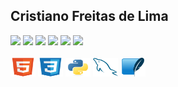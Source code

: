 ## Cristiano Freitas de Lima

<div> 
  <a href="https://www.linkedin.com/in/cristianofreitaslima" target="_blank"><img src="https://img.shields.io/badge/-LinkedIn-%230077B5?style=for-the-badge&logo=linkedin&logoColor=white" target="_blank"></a> 
  <a href="https://github.com/cristianofl" target="_blank"><img src="https://img.shields.io/badge/GitHub-100000?style=for-the-badge&logo=github&logoColor=white" target="_blank"></a>
  <a href="https://www.youtube.com/channel/UCgbSMqdtn6jWier3k8lbCtg" target="_blank"><img src="https://img.shields.io/badge/YouTube-FF0000?style=for-the-badge&logo=youtube&logoColor=white" target="_blank"></a>
  <!-- <a href = "mailto:cristianofreitaslimacfl@gmail.com"><img src="https://img.shields.io/badge/-Gmail-%23333?style=for-the-badge&logo=gmail&logoColor=white" target="_blank"></a> -->
  <a href="mailto:cristianofl7@hotmail.com"><img src="https://img.shields.io/badge/Outlook-0078D4?style=for-the-badge&logo=microsoft-outlook&logoColor=white" target="_blank"></a>
  <a href="https://www.dicastecnologia.com.br/"><img src="https://img.shields.io/badge/website-000000?style=for-the-badge&logo=About.me&logoColor=white" target="_blank"></a>
  <a href="https://www.facebook.com/cristianofreitaslima" target="_blank"><img src="https://img.shields.io/badge/Facebook-1877F2?style=for-the-badge&logo=facebook&logoColor=white" target="_blank"></a>
  
</div>

<div style="display: inline_block"><br>
  <img align="center" alt="HTML5" height="30" width="40" src="https://raw.githubusercontent.com/devicons/devicon/master/icons/html5/html5-original.svg">
  <img align="center" alt="CSS3" height="30" width="40" src="https://raw.githubusercontent.com/devicons/devicon/master/icons/css3/css3-original.svg">
  <img align="center" alt="Python3" height="30" width="40" src="https://raw.githubusercontent.com/devicons/devicon/master/icons/python/python-original.svg">
  <img align="center" alt="MySQL" height="30" width="40" src="https://raw.githubusercontent.com/devicons/devicon/master/icons/mysql/mysql-original.svg">
  <img align="center" alt="MySQL" height="30" width="40" src="https://raw.githubusercontent.com/devicons/devicon/master/icons/sqlite/sqlite-original.svg">
</div>

##

<!--
**cristianofl/cristianofl** is a ✨ _special_ ✨ repository because its `README.md` (this file) appears on your GitHub profile.

Here are some ideas to get you started:

- 🔭 I’m currently working on ...
- 🌱 I’m currently learning ...
- 👯 I’m looking to collaborate on ...
- 🤔 I’m looking for help with ...
- 💬 Ask me about ...
- 📫 How to reach me: ...
- 😄 Pronouns: ...
- ⚡ Fun fact: ...
-->
